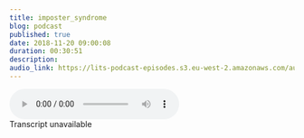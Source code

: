 ```yaml
---
title: imposter_syndrome
blog: podcast
published: true
date: 2018-11-20 09:00:08
duration: 00:30:51
description:
audio_link: https://lits-podcast-episodes.s3.eu-west-2.amazonaws.com/audio/imposter_syndrome.mp3
---
```

<div class="row">
    <audio controls src='https://lits-podcast-episodes.s3.eu-west-2.amazonaws.com/audio/imposter_syndrome.mp3' class="col-md-12">
          Your browser does not support the <code>audio</code> element.
        </audio>
</div>
Transcript unavailable

[//]: # (the absolute goal on audacity. I have to be returned into the podcasting world. Almost 18 months after I decided to just up and leave without saying bye. I recognise my faults and I just need you to forgive me. Way. Welcome to lost in the source. I am your host, Lalla. And as you heard in the interim, I am sorry, man. I'm so, so sorry. I became Casper and I just ghosted. I didn't leave anything by way of explanation. I just left and but I'll explain right now. So last year I was doing the podcast and it was going well, and I also run a non profit called Black Girl Tech, which I was running at the time. And at the time I was. I had a full time job and was fully employed. I was really important and was employed a CZ, an engineer. That's a lot of things to be doing. The nonprofit in itself is like a full time jobs. It was pretty much like two full time jobs and this podcast and my actual just regular life. That got to be a lot for me. So I decided to re prioritise and ditch the poor cost on DH focused on the other things blackguard. Tech was kind of booming at the time. We were doing more events with larger numbers on it was just like, you know, getting a lot of traction. So I just decided to focus my attention on that as a side project has a side hustle kind of thing, and I knew I could always come back to this podcast. A few people definitely hit me up in that time to be that quiz the next episode. When are we going to hear something else? Shot, outdone home? And here it is. This is the next episode saying that things are gonna change if you heard the last Let's call it season. If you heard the last season, you will know that I was coming from a viable. Here's my experience in the industry in the source on Dhere. Hair of the things I've dealt with here. Of the things I've learned on DH here, the things I have to kind of share with you it's still gonna be a bit of that. It's also gonna be a be a bit of tech news. Sometimes if I see something interesting in the news. We'll see how it goes on. It will also be a bit of explaining technical concepts. So, for example, if you don't know what front end or back and engineer is, I will explain that if you don't know what you are or you exes, I will explain that on except you. Except you're right, so that's pretty much what we're going to do. So let's go to the ads, and then we'll get straight into this. This podcast is sponsored by a Black Guard Tech Black Girl Tech is a non profit that aims to help to diversify the tech industry. Emphasis on help, and the way they do that is by offering free monthly workshops for black women and non binary people as well. A scholarships on much, much more. There will be more coming out at the end of 2018 early 2019 so keep your eyes peeled. You can cheque up Black girl tech on the Web Black gold dot tech in your little address bar. Up there, you can cheque out black garter con tutor That's Black Girl Tech and our Facebook Black Girl Tech. All right, So I'm going to get into the main topic today, and I am going to be talking about the dreaded impostor syndrome, right? I think I was our scheduled to do this, preserved for Episode two. But after the last few months, I've had, particularly the last few weeks I've had. I just kind of felt like this is a timely discussions. I was going to get comfortable. I have my uncomfortable. So let's get into today's topic. Impostor syndrome. The dreaded in processes is like when you become an engineer. When you received that first paycheck, it's like you're also acknowledge Hee. You have to sign in terms and conditions. You have to cheque the chick. You have to take the chequebooks That says I agreed to the terms and conditions on the terms and conditions are you will have impostor singer for the rest of your life. That is just That's it. Bastards. What comes with the territory? You want to become an engineer? Okay, get comfortable feeling like an imposter. Get comfortable feeling like you're gonna be found out like you're not this mind president of world, which you're not, of course, but, you know, just get comfortable with that fat and that reality and something I've noticed just by reading things online. Looking at people's tweets and stuff is that this feeling is definitely it happens to everybody. But this feeling seems to be so much more impacted. A Mark's minority groups in the industry, whether that's LGBT people, whether that black people, whether that's women, whether that black women and everybody asked that, like has an intersection somewhere, whether that people with disabilities, If you are a minority in this industry year, it seems to be a much more impacted thing for me. Personally. I have dealt with it since I started learning how to code. I am one of those people. Yeah, who at school I didn't have to try to be good, you know, like I knew that I could do the bare minimum and get more than decent grades. I knew that if I did it, do the bare minimum. That's the only reason I would feel. So when I, you know, would get grades that were lower, I'd be like, Oh, yeah, on literally did not do anything. I wrote my name on the exam paper and that was it. You know Q. Like going to college. Things change like things got so real in college. I have flopped everything in college. But I also knew that I did not try and college. So although I flopped, it was kind of like, OK, well, I don't really try. So his friend and I got to uni started trying again and again, but by trying again, it wasn't even, like try and what, you know, doing the bare minimum again. And I was cool. So when I started to learn how to code, I started to learn how to cope by myself on DH. My introduction to it was through co academy, and it was fine when I was by myself. I was going great. You know, I would do the little tutorials. I learned a damn bit. Oh, wow. Okay, you're gonna be black now. Okay? Background. Blue War H one hate to, you know, you just get gas to get excited, and it's not. It's difficult, but it's not so difficult. That's incomprehensible. Well, it wasn't so difficult to me that it was incomprehensible. And then I came a fork academy and it was like our No, but why aren't you turning blue Now, why is that? Hey, Chuan not do what the hatred is supposed to do now and at that point are for okay, let me go and do a boot camp. Now a boot camp is a very, very intense course. It's usually over the space of 12 weeks and you're just learning house a code nonstop for those two weeks. And the idea is that after the 12 weeks, you are an engineer. So they're saying in three months who we can turn you from a non engineer to our highly qualified engineer. Yeah, Don't have to do computer science. You have to go to uni. Just give us three months. The 1st 4 weeks of that, Fremont's ill fated. That's fairly in everything. There was nothing I was passing and this was so unusual to me because, as I said, like when I try, I get grades, I see results. Do you know? I mean, and now I'm trying and I'm not seeing those grades. I'm not seeing those results, and I realised that it was true for everyone else around me, like everyone was pretty much like not doing well. And then, you know, you start to support each other and you start to help each other. And it's like, OK, now we're all succeeding. And I think that was my first introduction to Impostor syndrome because even though I was succeeding, there was still an element off. What if I get found up like I found it so hard in the beginning on? The only reason I'm succeeding is because other people are helping me. Maybe I'm not really understanding it. My thing is not as good as their thing, etcetera, etcetera. Um, and it didn't help that my experience at boot camp was very much tainted. You know, I was the only one, for example, who didn't get a job at the end of it. And according to my teacher at the time, was kind of like your portfolio's amazing your interview and very, very well, so we don't know why. So you know that that helped to make the impostor syndrome worse. You know, like I'm the only black woman under course, and I'm also the anyone who's not going on tow full time rolls. Even the supposedly my portfolio is fine. Amazing quote unquote. And even though I'm intervened really Well, so, you know, fast forward to my first job. On my first job, I was hired as a ruby engineer and I did not touch Ruby for the eight months I was there. I probably touched. We rely twice, and that did not help to make me feel any better. I was made to do front and work. Many hate him on CSS with a bit of Java script. Bit of J query, but I wanted to be a back and engineer. Or at least I wanted to get experience in those back end skills. So it just kind of made me feel like, Oh, wow, I'm not even good. They've hired me as a ruby engineer and maybe they realise that I'm not even good enoughto do Ruby work right? By the way, there was a protest on. I did most of the co test on the bit that I couldn't do. I did with my employees in his office. But while I was there, actually, like my first day was not on Ruby work. Even though they built stuff on Ruby fastball to my second job, they hired me for full stock role. The code test was in CSS, and that should have been a clue to me that OK, maybe they're not going to let me do back and work here. But I did it at the time. I just didn't think Andi was the same thing, you know, like they might. My actual boss was just like I'm too ambitious while he accused me of being too ambitious and that I needed to calm down because I was asking for like, Oh, can I shadow, Can I pair programme is someone who's doing Ruby on all of these things, right? All of these things that people tell you being too ambitious, you need to calm down. You need to enjoy being a junior. You need to do this. You need to do that. Doesn't help. Didn't help my imposter syndrome. It just made me continue to feel like I'm not supposed to be here. I'm no, no one even recognises that I can do the thing. Maybe because maybe it's because I can't actually do the thing may be the reason they're not recognising. Um, the reason I'm not given the opportunity Teo, like, do What I want to do is because I can't do it, and that's how I felt most of the time. And in my second job, it got really, really bad because I get panic attacks and all of this stuff, and there was a lot ofthe other stuff going on in that second job. But, you know, a lot of it was also this impostor syndrome feeling and just feel like I didn't belong and I shouldn't be here. That's the key is not just that you don't belong but that you don't belong and you shouldn't be here. It was in that job that I decided to get mental because I was kind of like, you know, I don't want to be here not getting the skills that I want to get for very long time. So I'm going to get a mental on DH. We're gonna like code outside of work, and I'm going to get this girls, I need to get Ruby so that I could move to a better job or no, a better job, but just a job that I would prefer to be in. And I did exactly that. The thing is, though, the joke is that they didn't They didn't make me a full time member of star. So after my probation, they're just like, yeah, it's not working out Actually what his exact words were There's no easy way to say this, but you're fired. When I asked why he gave me a mix of contradictory I don't know, feedback. It wasn't really feedback. More of kind of dislike. Oh, you're lazy. Oh, you wanted a mental and just like weird things was like I thought I was over ambitious, right? So that happened. And I really that drug was just a read negative experience, and I was kind of like, Fine, I'm giving up on the industry and that didn't happen into my third job on DH. My third job was where I really like Sean. I really excelled on the impulses, and Jim, I felt here was less. I don't belong more. Um, can I do the same? Right? And I think there is a difference. And I think that is in your eyes, like do I have the skills and capacity to do the thing? And the reason that that shift happened is because my colleagues my team didn't make me feel like I didn't belong like I didn't once Goto working for that. I don't think I should be here now. Could I have quote unquote been my authentic self? How, Ana? Absolutely not. And I don't think that's a bad thing. Like, I don't think I have to be my authentic self at work. But I didn't. I also didn't feel like the self I bought to work was not welcome or not wanted or not thought that, you know, not thought that I could do the work, right. It was just me kind of thinking. Can I do the work? Can I do the thing here? They are trusting me with the experts, and it proved that I could like, I got to raises in my 1st 6 months there. And so it was just a really good experience. And it helps toe all the experiences I had before that you know, where their impossible dreams that impacted it helped Teo believe some of that. Just by heaven, a super encouraging, super supportive, honest team around me really helped that. So in my fourth job now, I was at my last job for two years in my fourth door on contracting for an American company on DH. It's been a really, really rocky experience for me personally, Um, their hope is just how can I say this? It's just been a really rocky experience with me, to be honest with you. I came into the job not knowing any of the programming languages and everybody needs. I didn't lie or anything like it was no facts. That loner doesn't know the programming languages or the frameworks we use here. So it was kind of what at least I thought it was kind of understood that, you know, there'll be some learning curves. They'll be some time to just kind of like figure things out on DH. Also, another thing to know is that how one company uses a language in a framework can differ so drastically from the way another company uses the language in the framework right back. It could be two totally different ways. So there was just, you know, learning the actual language of a framework ad also learning how it's used at this company, and it's just been a really, really, really difficult time for me. Um, the last four months have just been really hard on DH. I am on annual leave this week. This is my first annual leave since I started. And for those of you who don't know annual leave is because Americans vacation on DH. It has just let me kind of reflect sit back and reflect This annual leave has been also really hard because I've been thinking about work a lot on DH. I have had some really, really low moments. If I'm totally honest moments of just kind of like you know what? Maybe I'm actually not a very good engineer. Like it feels like I have been a junior engineer for four years on. I know, theoretically that that's just not true, because in my last job, I definitely chance, like I moved up from junior to like her lower, mid level, kind of like a introductory midst and like, are basically move from junior to mid level in my last job. But it does feel like I've been a junior engineer for four years. I've been into thiss industry for four years and just you know, I had moments this week are just like, maybe I shouldn't be here, but maybe I'm actually at the level I'm at simply because I'm no good. I'm not talented. I'm not getting the code. This is despite the fact that I have built Web applications from scratch from the ground up. This is despite the fact that Avalon brand new frameworks in a new used them in, like, two weeks and under this is the Besides the fact that, you know, I have made valid contributions. Even early on in my career, I was making contributions to open a source code on, you know, talk close off all the contributions I made to the companies I've left behind me, right? Despite all of that, there are still moments where I kind of feel like maybe I'm just not good. Maybe I'm not good enough. Maybe the reason I'm having the really horrible experiences I'm having in this industry, maybe the reason I am you know, the last four months has been really difficult for me is simply because I'm no good on DH. That's just not a great place to be in. Especially when you're doing work that you enjoy doing. Like I love coding. I really, really enjoyed coding on when you're doing work that you enjoyed doing and you still feel like maybe you shouldn't be. Do I feel that? Maybe. Yeah, no shade. But I feel like maybe this is what sound card rappers Sure. Like when everyone else is telling them that I know they're raps on good, but they love it. But it's like, Should I quit? Probably you should. But at the same time, you know, I think that we really good a way to kind of get out of that mine. From get out of that mentality is look at the facts. What have you done? What have I done? What have I contributed to it? I was talking to a friend yesterday night and kind of going through this stuff, and he was just basically like now you are good, but he's a senior android engineer. And he was just like, Look how much stuff you taught me. Like I taught him about SSL certificates. And so now he doesn't have to worry about SSL certificates anymore. He has explained some light. Really? I didn't do computer science. I did English literature and creative writing. So for me, computer science is a foreign language. He has explained bit mask into me. He has explained like concepts in Java. To me, that was kind of Oh yeah, I get it. And so from him is like it's ridiculous that I even think what I think about the same time. It's for me. It's kind of like, OK, I just need to look at the facts. I have made really good contributions to this community, technically right, whether it's building the whole of the blackguard tech website and currently be boarding it or are these re figuring out some things and that includes, like architecture, planning and design that includes, like, actually no in front and back end code that includes working with multiple people on DH, just like loads of things increase right? And then the fact that I have built features on DH on DH stuff, I couldn't think of a word, but I build stuff for other people. They've paid me for it and they thought it was good, like the only job where things didn't work out in a very negative way was my second job. My first job I left because I wanted to didn't find me on my second job, my third job, which is my last job. I was there for two years. And as I said in my 1st 6 months there, I got to pay rises and then in my at my year, I've got a seven K pay rise, which is not common, you know, because I'm the reason I got that seven k pay rises because someone else had hunted me on DH. They were like, Now we want to keep you and not her Brag not to boast. But sometimes you must just collect your accolades, man like know what you can do? Other people recognise my work. Other people recognise what I can do. So even though the last four months have been rocky and bumpy or whatever, it's no about that. Okay, they were rocky. There were bumpy, but what can I do? What have I done? Even in the last four months, I have done stuff, and I think when you're going through that time off impulsive syndrome, it's really, really important to just go back to a source of truth. Fact, however, that you need to talk to somebody else is gonna like, boost your ego a little bit and remind you, or it's just, you know, you keep a journal or diary or list ofthe things that you've done a list of accolades, Just something you can go back to, you know, and be like, Okay, I'm actually about it like I'm about to buy it like I'm not just talk. I'm actually about it. So yeah, that's kind of like my kind of take on imports. This injury, my experiences with you, I kind of display the main takeaway. Just remember to go back to the truth. Remember to go back to the source. It's getting difficult to take a break. So let's get into the next section of this podcast, which is in the source, where explains something technical. If there's anything you want me to explain, treat me at lost in the source and I'll give it my best shot. I don't know anything. Google is definitely my biggest help, so I will definitely try my bestest to explain. Today, though, we're going to be looking at debugging and how to debug. I have been mentoring a friend of mine for un enough for a bow. I want to say a year or just over a year, and and something I realised on even something I realised of myself as well is that debugging can actually be quite difficult if you don't know what tools you have at your disposal. Starting this new job where the language is different, the frameworks are different. The debugging tools and methods are also different some of the same, but mostly are different. And just even getting your head around, how to even fix or even understand a problem when a problem happens in your code can be a little bit tricky. So here are some tips in tricks that I lean on and that I think really, really, really help me personally. So the first thing I employees to do, and this is going to sound really, really simple on I'm not trying to be patronising but read the error message. It's simple, but it's something that I have skipped a lot, and the person who I was mentoring, he skipped a lot as well on. The reason for that is because as soon as you see error, error error, you panic. And so your first thing to know even you just see Aaron, you panicky, Just go back into the code and try and figure out what it's happening. What's gone wrong and, you know, off course, everything looks like it's going perfectly fine. Everything looks good, but it's not good, right? Reading the error message will tell you if you are programming in in a communicative language like Ruby. Um, and even sometimes JavaScript but not ready. It will tell you what's going wrong. It will tell you there's an undefined variable. It will tell you if you've got a syntax error, it will tell you if you are, you know, expecting one data type on DH instead, you've got another data type. It will let you know. It will tell you that your thing that you're using doesn't exist. It will let you know our messages are not very to scare. They are there to help. They are there to guide their their toe, let you know they're just messages that let you know something's gone wrong on what's gone wrong, which, ofcourse, helps you better debug and figure out what's going wrong in the application. Usually good air messages as well. We'll tell you the line that's causing the error so you can even narrow it down even more to the specific line that's causing your error message So read your error message and also look for the line that's causing the error Now. Sometimes it may not be clear what land it's causing the error, or even if the line is specified that Linus fine. And it's, you know, maybe a few lines above that's done something dodgy right now. A good thing that I use here are debugging tools, each language and each framework has their own debugging tools. I cannot attest to all of them. I can only attest to the ones and the things that I've used in Ruby. A really, really good debugging toe is price. Andi, you can. There are two gems. I think one is pride by a bug. On one is just pride. I think I remember the difference between two. There are a few nuances between them, but essentially they do the same thing, right. They allow you to put, um, some code where you think you're going wrong. And when you run your server and you hit that method again, it will stop. The whole thing will stop the server right there in the code so you can kind of, like, inspects the code. You can cheque what the data is right there and then something similar to that in JavaScript is de bugger. So you can put a what's called a D bugger on the line you suspect is going wrong and refresh your page and job in the on the browser. This's for JavaScript, and it will stop right there and again. You can go into the console and cheque. What's your data arrears on what's going wrong in it just allows you to inspect the code in a nicer way. Another way is a simple console dot log. This's for JavaScript again. Andi, this is if you, for example, if you have a variable and you're not too sure what's in that variable in your air Messages telling you what you think is in that variable is not in that terrible. You can console, log that variable and when you go into your when you right click in your browser and you hit, inspect and you see a little tab called console, and when you go into console, you will see whatever's in that variable. It would have printed it out to the consulate, have logged it to the console, so debugging tools are really useful ways to inspect the code. Um, while the operation is running. Yeah. So for Ruby, it was prior Prior by bug for JavaScript. Is debug a tool on the console log for the debug. It'll you can actually do that in in the I lost my train of thought. You can do that by right clicking. Inspect on DH. Then in sources, you can actually see the list ofthe files that get generated When you run the site and you can find the line and debug. I may actually put like a little gift off that happening on. Put it on Twitter. Just so you have, like, a visual because that might be a little bit difficult to understand. The final thing, I think, is like, super really important. And every time I talk about debugging every time I talk about being an engineer, this is the one thing that I always make sure to mention Google. You will have not been the first person to hit this error message. You will not have been the first person to hit this bug. Take the error message and just drop in Google. Now there may be some things that are unique to use, such as in the name of the application that their message will have and stuff like that. So try and be as generic as possible. Take out unique things to yourself. But usually what will happen is you get a bunch of search results, or at least a few search results that you know have that error message in them and also other people discussing the error message. So places like Stack overflow sometimes even Google forms like different male innocents stuff. We'll discuss the thing. Sometimes they'll be whole block posts on this error message, and you can just find other people solutions, and you can test it out on yours on also, tweak the solutions to fit what you need and also just read the code, read other people's code to find out what on earth they're doing, why they're doing it and why it's applicable in their context and if it's applicable in your context. So just to recap the things you should do when you need to debug, you need to read the error messages you need to find out what line is causing the error, and this can usually be done by simply reading the error message. You can use debugging tools such as price D bugger on console dot log and you can Google and those are my four tips off the bag in. There are obviously tonnes, tonnes, tonnes more if you have any useful tips on how to debug, do share with me on Twitter at Lost in the Source, and I think it's time to wrap up. This episode is brought to you by blackguard. TECH Blackguard Tech is a nonprofit organisation that aims to help diversify the tech industry by encouraging black women and non by angry people to explore and learn technology. In the past, they've done that food free monthly workshops and scholarships. And in the future, there's gonna be so much more so. Cheque out, Black girl Take on Twitter at Black Gold Tech Cheque up like God take on Facebook Blackguard! Tech and cheque out Blackguard! Tech on the web black girl dot Tech So that is it for Episode one season to I'm gonna be back in your is in about two weeks. So I'm gonna try and do a bi monthly thing. No, that's not bimonthly Biweekly. It and all. I'm talking about. I'm going to change you like a biweekly thing. Every two weeks we'll see how long that lasts. But this time, I promise I won't just abandon you. Thanks for listening. Follow at Lost in the source on Twitter and I will see you in two weeks.)
